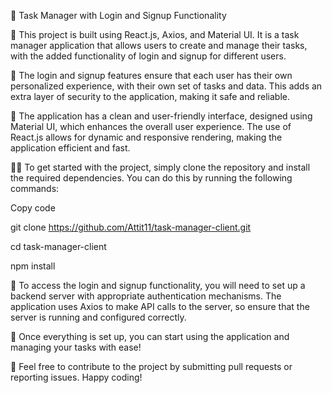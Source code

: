 📝 Task Manager with Login and Signup Functionality

🚀 This project is built using React.js, Axios, and Material UI. It is a task manager application that allows users to create and manage their tasks, with the added functionality of login and signup for different users.

👥 The login and signup features ensure that each user has their own personalized experience, with their own set of tasks and data. This adds an extra layer of security to the application, making it safe and reliable.

📱 The application has a clean and user-friendly interface, designed using Material UI, which enhances the overall user experience. The use of React.js allows for dynamic and responsive rendering, making the application efficient and fast.

👨‍💻 To get started with the project, simply clone the repository and install the required dependencies. You can do this by running the following commands:


Copy code

git clone https://github.com/Attit11/task-manager-client.git

cd task-manager-client

npm install

🔑 To access the login and signup functionality, you will need to set up a backend server with appropriate authentication mechanisms. The application uses Axios to make API calls to the server, so ensure that the server is running and configured correctly.

🌟 Once everything is set up, you can start using the application and managing your tasks with ease!

📝 Feel free to contribute to the project by submitting pull requests or reporting issues. Happy coding!
